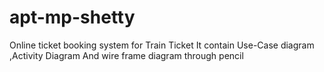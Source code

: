 # apt-mp-shetty
Online ticket booking system for Train Ticket 
It contain Use-Case diagram ,Activity Diagram
And wire frame diagram through pencil
